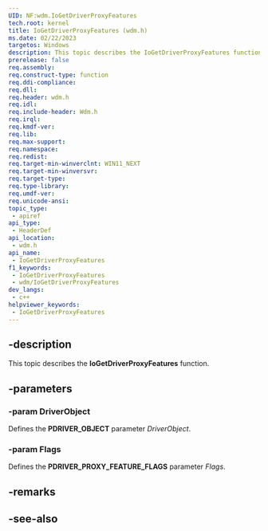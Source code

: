 ```yaml
---
UID: NF:wdm.IoGetDriverProxyFeatures
tech.root: kernel
title: IoGetDriverProxyFeatures (wdm.h)
ms.date: 02/22/2023
targetos: Windows
description: This topic describes the IoGetDriverProxyFeatures function.
prerelease: false
req.assembly: 
req.construct-type: function
req.ddi-compliance: 
req.dll: 
req.header: wdm.h
req.idl: 
req.include-header: Wdm.h
req.irql: 
req.kmdf-ver: 
req.lib: 
req.max-support: 
req.namespace: 
req.redist: 
req.target-min-winverclnt: WIN11_NEXT
req.target-min-winversvr: 
req.target-type: 
req.type-library: 
req.umdf-ver: 
req.unicode-ansi: 
topic_type:
 - apiref
api_type:
 - HeaderDef
api_location:
 - wdm.h
api_name:
 - IoGetDriverProxyFeatures
f1_keywords:
 - IoGetDriverProxyFeatures
 - wdm/IoGetDriverProxyFeatures
dev_langs:
 - c++
helpviewer_keywords:
 - IoGetDriverProxyFeatures
---
```


## -description

This topic describes the **IoGetDriverProxyFeatures** function.

## -parameters

### -param DriverObject

Defines the **PDRIVER_OBJECT** parameter *DriverObject*.

### -param Flags

Defines the **PDRIVER_PROXY_FEATURE_FLAGS** parameter *Flags*.

## -remarks

## -see-also
